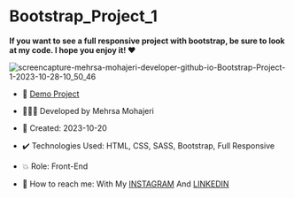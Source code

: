 # Bootstrap_Project_1

**If you want to see a full responsive project with bootstrap, be sure to look at my code. I hope you enjoy it! ♥️**   

![screencapture-mehrsa-mohajeri-developer-github-io-Bootstrap-Project-1-2023-10-28-10_50_46](https://github.com/Mehrsa-Mohajeri-Developer/Bootstrap_Project_1/assets/145048780/69d419db-90a2-4477-9a75-4de480587e17)

    
- 🔗 [Demo Project](https://mehrsa-mohajeri-developer.github.io/Bootstrap_Project_1/)
  
- 👩🏻‍💻 Developed by Mehrsa Mohajeri 

- 📆 Created: 2023-10-20

- ✔️ Technologies Used: HTML, CSS, SASS, Bootstrap, Full Responsive

- 💥 Role: Front-End

- 📲 How to reach me: With My [INSTAGRAM](https://www.instagram.com/mehrsa_mohajeri_developer) And [LINKEDIN](https://www.linkedin.com/in/mehrsa-mohajeri-developer)
